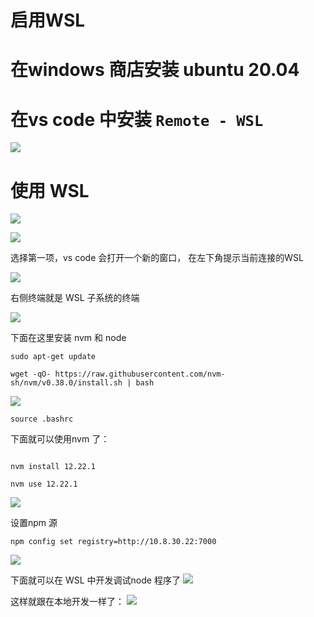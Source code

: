 
# 启用WSL
# 在windows 商店安装 ubuntu 20.04
# 在vs code 中安装 `Remote - WSL`
 ![](http://imgchr.lingwenlong.com/notes/img/20210414103854.png)

# 使用 WSL 

 ![](http://imgchr.lingwenlong.com/notes/img/20210414103943.png)

 ![](http://imgchr.lingwenlong.com/notes/img/20210414103959.png)

选择第一项，vs code  会打开一个新的窗口， 在左下角提示当前连接的WSL

 ![](http://imgchr.lingwenlong.com/notes/img/20210414105642.png)

右侧终端就是 WSL 子系统的终端

 ![](http://imgchr.lingwenlong.com/notes/img/20210414105749.png)

下面在这里安装 nvm 和 node

```shell
sudo apt-get update

wget -qO- https://raw.githubusercontent.com/nvm-sh/nvm/v0.38.0/install.sh | bash

```
 ![](http://imgchr.lingwenlong.com/notes/img/20210414110330.png)

```shell
source .bashrc
```

下面就可以使用nvm 了：

```shell

nvm install 12.22.1

nvm use 12.22.1

```

 ![](http://imgchr.lingwenlong.com/notes/img/20210414110521.png)

设置npm 源
```shell
npm config set registry=http://10.8.30.22:7000
```
 ![](http://imgchr.lingwenlong.com/notes/img/20210414111412.png)

下面就可以在 WSL 中开发调试node 程序了
 ![](http://imgchr.lingwenlong.com/notes/img/20210414111015.png)

这样就跟在本地开发一样了：
 ![](http://imgchr.lingwenlong.com/notes/img/20210414111637.png)